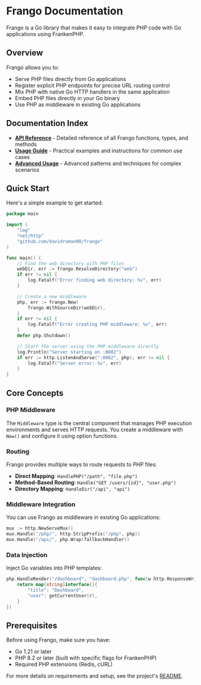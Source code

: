 # Frango Documentation

Frango is a Go library that makes it easy to integrate PHP code with Go applications using FrankenPHP.

## Overview

Frango allows you to:

- Serve PHP files directly from Go applications
- Register explicit PHP endpoints for precise URL routing control
- Mix PHP with native Go HTTP handlers in the same application
- Embed PHP files directly in your Go binary
- Use PHP as middleware in existing Go applications

## Documentation Index

- [**API Reference**](api-reference.md) - Detailed reference of all Frango functions, types, and methods
- [**Usage Guide**](usage.md) - Practical examples and instructions for common use cases
- [**Advanced Usage**](advanced.md) - Advanced patterns and techniques for complex scenarios

## Quick Start

Here's a simple example to get started:

```go
package main

import (
	"log"
	"net/http"
	"github.com/davidroman0O/frango"
)

func main() {
	// Find the web directory with PHP files
	webDir, err := frango.ResolveDirectory("web")
	if err != nil {
		log.Fatalf("Error finding web directory: %v", err)
	}

	// Create a new middleware
	php, err := frango.New(
		frango.WithSourceDir(webDir),
	)
	if err != nil {
		log.Fatalf("Error creating PHP middleware: %v", err)
	}
	defer php.Shutdown()

	// Start the server using the PHP middleware directly
	log.Println("Server starting on :8082")
	if err := http.ListenAndServe(":8082", php); err != nil {
		log.Fatalf("Server error: %v", err)
	}
}
```

## Core Concepts

### PHP Middleware

The `Middleware` type is the central component that manages PHP execution environments and serves HTTP requests. You create a middleware with `New()` and configure it using option functions.

### Routing

Frango provides multiple ways to route requests to PHP files:

- **Direct Mapping**: `HandlePHP("/path", "file.php")`
- **Method-Based Routing**: `Handle("GET /users/{id}", "user.php")`
- **Directory Mapping**: `HandleDir("/api", "api")`

### Middleware Integration

You can use Frango as middleware in existing Go applications:

```go
mux := http.NewServeMux()
mux.Handle("/php/", http.StripPrefix("/php", php))
mux.Handle("/api/", php.Wrap(fallbackHandler))
```

### Data Injection

Inject Go variables into PHP templates:

```go
php.HandleRender("/dashboard", "dashboard.php", func(w http.ResponseWriter, r *http.Request) map[string]interface{} {
    return map[string]interface{}{
        "title": "Dashboard",
        "user": getCurrentUser(r),
    }
})
```

## Prerequisites

Before using Frango, make sure you have:

- Go 1.21 or later
- PHP 8.2 or later (built with specific flags for FrankenPHP)
- Required PHP extensions (Redis, cURL)

For more details on requirements and setup, see the project's [README](../README.md). 